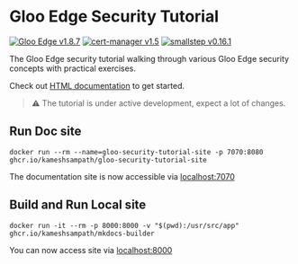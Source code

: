 # Gloo Edge Security Tutorial

 [![Gloo Edge v1.8.7](https://img.shields.io/badge/Gloo%20Edge-v1.8.7-blue)](https://docs.solo.io/gloo-edge/latest)
 [![cert-manager v1.5](https://img.shields.io/badge/cert--manager-v1.5-blue)](https://cert-manager.io)
 [![smallstep v0.16.1](https://img.shields.io/badge/smallstep-v0.16.1-red)](https://smallstep.com)

The Gloo Edge security tutorial walking through various Gloo Edge security concepts with practical exercises.

Check out [HTML documentation](https://kameshsampath.github.io/gloo-security-tutorial) to get started.

> :warning: The tutorial is under active development, expect a lot of changes.

## Run Doc site

```shell
docker run --rm --name=gloo-security-tutorial-site -p 7070:8080 ghcr.io/kameshsampath/gloo-security-tutorial-site
```

The documentation site is now accessible via [localhost:7070](http://localhost:7070)

## Build and Run Local site

```shell
docker run -it --rm -p 8000:8000 -v "$(pwd):/usr/src/app" ghcr.io/kameshsampath/mkdocs-builder
```

You can now access site via [localhost:8000](http://localhost:8000/)
